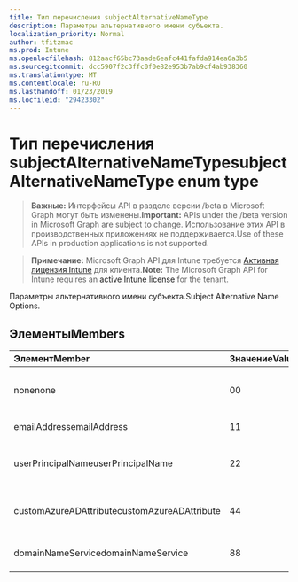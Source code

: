 ```yaml
---
title: Тип перечисления subjectAlternativeNameType
description: Параметры альтернативного имени субъекта.
localization_priority: Normal
author: tfitzmac
ms.prod: Intune
ms.openlocfilehash: 812aacf65bc73aade6eafc441fafda914ea6a3b5
ms.sourcegitcommit: dcc5907f2c3ffc0f0e82e953b7ab9cf4ab938360
ms.translationtype: MT
ms.contentlocale: ru-RU
ms.lasthandoff: 01/23/2019
ms.locfileid: "29423302"
---
```

# <a name="subjectalternativenametype-enum-type"></a><span data-ttu-id="c81f4-103">Тип перечисления subjectAlternativeNameType</span><span class="sxs-lookup"><span data-stu-id="c81f4-103">subjectAlternativeNameType enum type</span></span>

> <span data-ttu-id="c81f4-104">**Важные:** Интерфейсы API в разделе версии /beta в Microsoft Graph могут быть изменены.</span><span class="sxs-lookup"><span data-stu-id="c81f4-104">**Important:** APIs under the /beta version in Microsoft Graph are subject to change.</span></span> <span data-ttu-id="c81f4-105">Использование этих API в производственных приложениях не поддерживается.</span><span class="sxs-lookup"><span data-stu-id="c81f4-105">Use of these APIs in production applications is not supported.</span></span>

> <span data-ttu-id="c81f4-106">**Примечание:** Microsoft Graph API для Intune требуется [Активная лицензия Intune](https://go.microsoft.com/fwlink/?linkid=839381) для клиента.</span><span class="sxs-lookup"><span data-stu-id="c81f4-106">**Note:** The Microsoft Graph API for Intune requires an [active Intune license](https://go.microsoft.com/fwlink/?linkid=839381) for the tenant.</span></span>

<span data-ttu-id="c81f4-107">Параметры альтернативного имени субъекта.</span><span class="sxs-lookup"><span data-stu-id="c81f4-107">Subject Alternative Name Options.</span></span>

## <a name="members"></a><span data-ttu-id="c81f4-108">Элементы</span><span class="sxs-lookup"><span data-stu-id="c81f4-108">Members</span></span>
|<span data-ttu-id="c81f4-109">Элемент</span><span class="sxs-lookup"><span data-stu-id="c81f4-109">Member</span></span>|<span data-ttu-id="c81f4-110">Значение</span><span class="sxs-lookup"><span data-stu-id="c81f4-110">Value</span></span>|<span data-ttu-id="c81f4-111">Описание</span><span class="sxs-lookup"><span data-stu-id="c81f4-111">Description</span></span>|
|:---|:---|:---|
|<span data-ttu-id="c81f4-112">none</span><span class="sxs-lookup"><span data-stu-id="c81f4-112">none</span></span>|<span data-ttu-id="c81f4-113">0</span><span class="sxs-lookup"><span data-stu-id="c81f4-113">0</span></span>|<span data-ttu-id="c81f4-114">Не альтернативное имя субъекта.</span><span class="sxs-lookup"><span data-stu-id="c81f4-114">No subject alternative name.</span></span>|
|<span data-ttu-id="c81f4-115">emailAddress</span><span class="sxs-lookup"><span data-stu-id="c81f4-115">emailAddress</span></span>|<span data-ttu-id="c81f4-116">1</span><span class="sxs-lookup"><span data-stu-id="c81f4-116">1</span></span>|<span data-ttu-id="c81f4-117">Адрес электронной почты.</span><span class="sxs-lookup"><span data-stu-id="c81f4-117">Email address.</span></span>|
|<span data-ttu-id="c81f4-118">userPrincipalName</span><span class="sxs-lookup"><span data-stu-id="c81f4-118">userPrincipalName</span></span>|<span data-ttu-id="c81f4-119">2</span><span class="sxs-lookup"><span data-stu-id="c81f4-119">2</span></span>|<span data-ttu-id="c81f4-120">Имя участника-пользователя (UPN).</span><span class="sxs-lookup"><span data-stu-id="c81f4-120">User Principal Name (UPN).</span></span>|
|<span data-ttu-id="c81f4-121">customAzureADAttribute</span><span class="sxs-lookup"><span data-stu-id="c81f4-121">customAzureADAttribute</span></span>|<span data-ttu-id="c81f4-122">4</span><span class="sxs-lookup"><span data-stu-id="c81f4-122">4</span></span>|<span data-ttu-id="c81f4-123">Настраиваемый атрибут Azure AD.</span><span class="sxs-lookup"><span data-stu-id="c81f4-123">Custom Azure AD Attribute.</span></span>|
|<span data-ttu-id="c81f4-124">domainNameService</span><span class="sxs-lookup"><span data-stu-id="c81f4-124">domainNameService</span></span>|<span data-ttu-id="c81f4-125">8</span><span class="sxs-lookup"><span data-stu-id="c81f4-125">8</span></span>|<span data-ttu-id="c81f4-126">Служба доменных имен (DNS).</span><span class="sxs-lookup"><span data-stu-id="c81f4-126">Domain Name Service (DNS).</span></span>|




